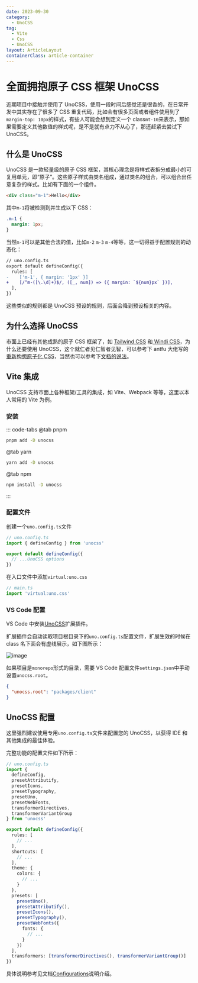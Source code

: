 ```yaml
---
date: 2023-09-30
category:
  - UnoCSS
tag:
  - Vite
  - Css
  - UnoCSS
layout: ArticleLayout
containerClass: article-container
---
```


# 全面拥抱原子 CSS 框架 UnoCSS

近期项目中接触并使用了 UnoCSS，使用一段时间后感觉还是很香的，在日常开发中其实存在了很多了 CSS 重复代码，比如会有很多页面或者组件使用到了`margin-top: 10px`的样式，有些人可能会想到定义一个 class`mt-10`来表示，那如果需要定义其他数值的样式呢，是不是就有点力不从心了，那还赶紧去尝试下 UnoCSS。

<!-- more -->

## 什么是 UnoCSS

UnoCSS 是一款轻量级的原子 CSS 框架，其核心理念是将样式表拆分成最小的可复用单元，即“原子”。这些原子样式由类名组成，通过类名的组合，可以组合出任意复杂的样式。比如有下面的一个组件。

```html
<div class="m-1">Hello</div>
```

其中`m-1`将被检测到并生成以下 CSS：

```css
.m-1 {
  margin: 1px;
}
```

当然`m-1`可以是其他合法的值，比如`m-2` `m-3` `m-4`等等，这一切得益于配置规则的动态化：

```diff
// uno.config.ts
export default defineConfig({
  rules: [
-    ['m-1', { margin: '1px' }]
+    [/^m-([\.\d]+)$/, ([_, num]) => ({ margin: `${num}px` })],
  ],
})
```

这些类似的规则都是 UnoCSS 预设的规则，后面会降到预设相关的内容。

## 为什么选择 UnoCSS

市面上已经有其他成熟的原子 CSS 框架了，如 [Tailwind CSS](https://tailwindcss.com/) 和[ Windi CSS](https://windicss.org/)，为什么还要使用 UnoCSS，这个就仁者见仁智者见智，可以参考下 antfu 大佬写的[重新构想原子化 CSS](https://antfu.me/posts/reimagine-atomic-css-zh)，当然也可以参考下[文档的说法](https://unocss.dev/guide/why)。

## Vite 集成

UnoCSS 支持市面上各种框架/工具的集成，如 Vite、Webpack 等等，这里以本人常用的 Vite 为例。

### 安装

::: code-tabs
@tab pnpm

```bash
pnpm add -D unocss
```

@tab yarn

```bash
yarn add -D unocss
```

@tab npm

```bash
npm install -D unocss
```

:::

### 配置文件

创建一个`uno.config.ts`文件

```ts
// uno.config.ts
import { defineConfig } from 'unocss'

export default defineConfig({
  // ...UnoCSS options
})
```

在入口文件中添加`virtual:uno.css`

```ts
// main.ts
import 'virtual:uno.css'
```

### VS Code 配置

VS Code 中安装[UnoCSS](https://marketplace.visualstudio.com/items?itemName=antfu.unocss)扩展插件。

扩展插件会自动读取项目根目录下的`uno.config.ts`配置文件，扩展生效的时候在 class 名下面会有虚线展示，如下图所示：

![image](https://image.liubing.me/i/2023/09/30/651811c22b9ef.png)

如果项目是`monorepo`形式的目录，需要 VS Code 配置文件`settings.json`中手动设置`unocss.root`。

```json
{
  "unocss.root": "packages/client"
}
```

## UnoCSS 配置

这里强烈建议使用专用`uno.config.ts`文件来配置您的 UnoCSS，以获得 IDE 和其他集成的最佳体验。

完整功能的配置文件如下所示：

```ts
// uno.config.ts
import {
  defineConfig,
  presetAttributify,
  presetIcons,
  presetTypography,
  presetUno,
  presetWebFonts,
  transformerDirectives,
  transformerVariantGroup
} from 'unocss'

export default defineConfig({
  rules: [
    // ...
  ],
  shortcuts: [
    // ...
  ],
  theme: {
    colors: {
      // ...
    }
  },
  presets: [
    presetUno(),
    presetAttributify(),
    presetIcons(),
    presetTypography(),
    presetWebFonts({
      fonts: {
        // ...
      }
    })
  ],
  transformers: [transformerDirectives(), transformerVariantGroup()]
})
```

具体说明参考见文档[Configurations](https://unocss.dev/config/)说明介绍。
